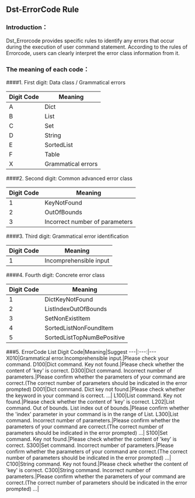 ## Dst-ErrorCode Rule

### Introduction：
Dst_Errorcode provides specific rules to identify any errors that 
occur during the execution of user command statement.
According to the rules of Errorcode, users can clearly interpret 
the error class information from it.

### The meaning of each code：
####1. First digit: Data class / Grammatical errors

Digit Code|Meaning 
---|---
A|Dict
B|List
C|Set
D|String
E|SortedList
F|Table
X|Grammatical errors 

####2. Second digit: Common advanced error class

Digit Code|Meaning
---|---
1|KeyNotFound
2|OutOfBounds
3|Incorrect number of parameters

####3. Third digit: Grammatical error identification

Digit Code|Meaning
---|---
1|Incomprehensible input

####4. Fourth digit: Concrete error class

Digit Code|Meaning
---|---
1|DictKeyNotFound
2|ListIndexOutOfBounds
3|SetNonExistItem
4|SortedListNonFoundItem
5|SortedListTopNumBePositive

###5. ErrorCode List
Digit Code|Meaning|Suggest
---|:---:|---
X010|Grammatical error.Incomprehensible input.|Please check your command.
D100|Dict command. Key not found.|Please check whether the content of 'key' is correct.
D300|Dict command. Incorrect number of parameters.|Please confirm whether the parameters of your command are correct.(The correct number of parameters should be indicated in the error prompted)
D001|Dict command. Dict key not found.|Please check whether the keyword in your command is correct.
...|
L100|List command. Key not found.|Please check whether the content of 'key' is correct.
L202|List command. Out of bounds. List index out of bounds.|Please confirm whether the 'index' parameter in your command is in the range of List.
L300|List command. Incorrect number of parameters.|Please confirm whether the parameters of your command are correct.(The correct number of parameters should be indicated in the error prompted)
...|
S100|Set command. Key not found.|Please check whether the content of 'key' is correct.
S300|Set command. Incorrect number of parameters.|Please confirm whether the parameters of your command are correct.(The correct number of parameters should be indicated in the error prompted)
...|
C100|String command. Key not found.|Please check whether the content of 'key' is correct.
C300|String command. Incorrect number of parameters.|Please confirm whether the parameters of your command are correct.(The correct number of parameters should be indicated in the error prompted)
...|